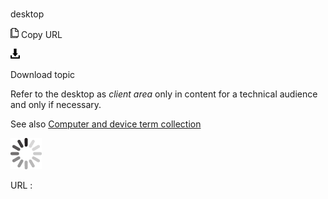 # 

desktop

![Copy URL](media/desktop/Copy.png)
Copy URL

![Download](media/desktop/Download.png)

Download topic

Refer to the desktop as *client area* only in content for a technical audience and only if necessary.

See also [](https://worldready.cloudapp.net/Styleguide/Read?id=2700&topicid=26597)[Computer and device term collection](https://worldready.cloudapp.net/Styleguide/Read?id=2700&topicid=26597)

![In progress](media/desktop/activity-large.gif)

URL :
